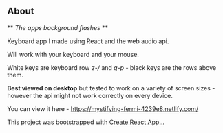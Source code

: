 ## About

** *The apps background flashes* **

Keyboard app I made using React and the web audio api.

Will work with your keyboard and your mouse.

White keys are keyboard row *z-/* and *q-p* - black keys are the rows above them.

**Best viewed on desktop** but tested to work on a variety of screen sizes - however the api might not work correctly on every device.

You can view it here - https://mystifying-fermi-4239e8.netlify.com/

This project was bootstrapped with [Create React App...](https://github.com/facebookincubator/create-react-app)

